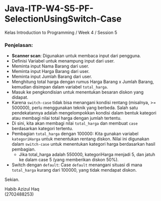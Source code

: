 # Java-ITP-W4-S5-PF-SelectionUsingSwitch-Case

Kelas Introduction to Programming / Week 4 / Session 5

### Penjelasan:
- **Scanner scan**: Digunakan untuk membaca input dari pengguna.
- Definisi Variabel untuk menampung input dari user.
- Meminta input Nama Barang dari user.
- Meminta input Harga Barang dari user.
- Meminta input Jumlah Barang dari user.
- Menghitung total harga dengan rumus Harga Barang x Jumlah Barang, kemudian disimpan dalam variabel `total_harga`.
- Masuk ke pengkondisian untuk menentukan besaran diskon yang didapat.
- Karena `switch-case` tidak bisa menangani kondisi rentang (misalnya, >= 500000), perlu menggunakan teknik yang berbeda. Salah satu pendekatannya adalah mengelompokkan kondisi dalam bentuk kategori atau membagi nilai total harga dengan jumlah tertentu.
- Di sini, kita akan membagi nilai `total_harga` dan membuat `case` berdasarkan kategori tertentu.
- Pembagian `total_harga` dengan 100000: Kita gunakan variabel `kategoriHarga` untuk menentukan rentang diskon. Nilai ini digunakan dalam `switch-case` untuk menentukan kategori harga berdasarkan hasil pembagian.
  - Jika total_harga adalah 550000, kategoriHarga menjadi 5, dan jatuh ke dalam case 5 (yang memberikan diskon 50%).
- Switch dengan `default`: Case `default` menangani situasi di mana `total_harga` kurang dari 100000, yang tidak mendapat diskon.


Sekian.

Habib Azizul Haq  
(2702488253)
